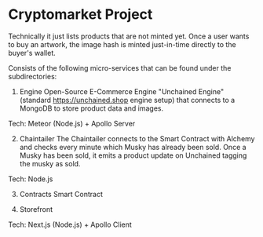 
# Cryptomarket Project


Technically it just lists products that are not minted yet. Once a user wants to buy an artwork, the image hash is minted just-in-time directly to the buyer's wallet.

Consists of the following micro-services that can be found under the subdirectories:

1. Engine
Open-Source E-Commerce Engine "Unchained Engine" (standard https://unchained.shop engine setup) that connects to a MongoDB to store product data and images.

Tech: Meteor (Node.js) + Apollo Server

2. Chaintailer
The Chaintailer connects to the Smart Contract with Alchemy and checks every minute which Musky has already been sold. Once a Musky has been sold, it emits a product update on Unchained tagging the musky as sold.

Tech: Node.js

3. Contracts
Smart Contract

4. Storefront

Tech: Next.js (Node.js) + Apollo Client
